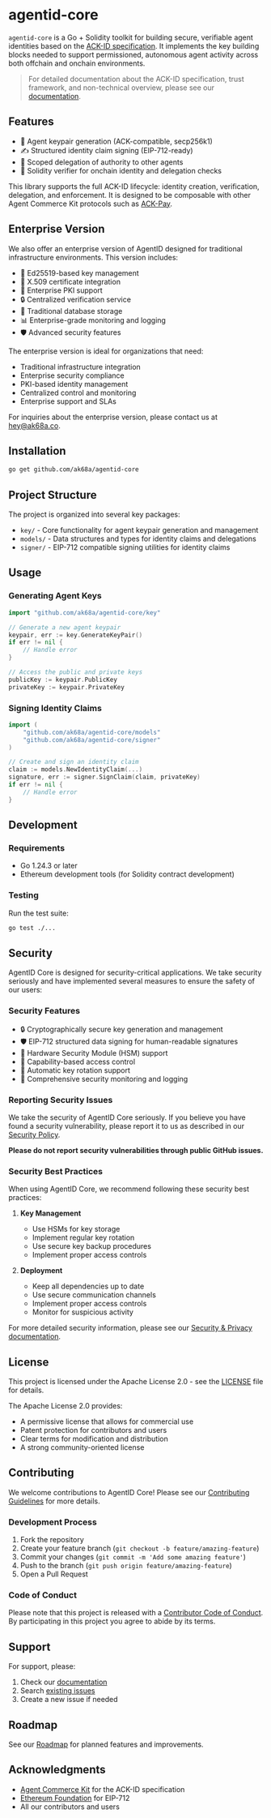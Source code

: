 # agentid-core

`agentid-core` is a Go + Solidity toolkit for building secure, verifiable agent identities based on the [ACK-ID specification](https://www.agentcommercekit.com/ack-id/introduction). It implements the key building blocks needed to support permissioned, autonomous agent activity across both offchain and onchain environments.

> For detailed documentation about the ACK-ID specification, trust framework, and non-technical overview, please see our [documentation](./docs/README.md).

## Features

- 🔐 Agent keypair generation (ACK-compatible, secp256k1)
- ✍️ Structured identity claim signing (EIP-712-ready)
- 🧾 Scoped delegation of authority to other agents
- 🧠 Solidity verifier for onchain identity and delegation checks

This library supports the full ACK-ID lifecycle: identity creation, verification, delegation, and enforcement. It is designed to be composable with other Agent Commerce Kit protocols such as [ACK-Pay](https://www.agentcommercekit.com/ack-pay/introduction).

## Enterprise Version

We also offer an enterprise version of AgentID designed for traditional infrastructure environments. This version includes:

- 🔐 Ed25519-based key management
- 📜 X.509 certificate integration
- 🏢 Enterprise PKI support
- 🔒 Centralized verification service
- 💾 Traditional database storage
- 📊 Enterprise-grade monitoring and logging
- 🛡️ Advanced security features

The enterprise version is ideal for organizations that need:
- Traditional infrastructure integration
- Enterprise security compliance
- PKI-based identity management
- Centralized control and monitoring
- Enterprise support and SLAs

For inquiries about the enterprise version, please contact us at [hey@ak68a.co](mailto:hey@ak68a.co).

## Installation

```bash
go get github.com/ak68a/agentid-core
```

## Project Structure

The project is organized into several key packages:

- `key/` - Core functionality for agent keypair generation and management
- `models/` - Data structures and types for identity claims and delegations
- `signer/` - EIP-712 compatible signing utilities for identity claims

## Usage

### Generating Agent Keys

```go
import "github.com/ak68a/agentid-core/key"

// Generate a new agent keypair
keypair, err := key.GenerateKeyPair()
if err != nil {
    // Handle error
}

// Access the public and private keys
publicKey := keypair.PublicKey
privateKey := keypair.PrivateKey
```

### Signing Identity Claims

```go
import (
    "github.com/ak68a/agentid-core/models"
    "github.com/ak68a/agentid-core/signer"
)

// Create and sign an identity claim
claim := models.NewIdentityClaim(...)
signature, err := signer.SignClaim(claim, privateKey)
if err != nil {
    // Handle error
}
```

## Development

### Requirements

- Go 1.24.3 or later
- Ethereum development tools (for Solidity contract development)

### Testing

Run the test suite:

```bash
go test ./...
```

## Security

AgentID Core is designed for security-critical applications. We take security seriously and have implemented several measures to ensure the safety of our users:

### Security Features

- 🔒 Cryptographically secure key generation and management
- 🛡️ EIP-712 structured data signing for human-readable signatures
- 🔐 Hardware Security Module (HSM) support
- 🎯 Capability-based access control
- 🔄 Automatic key rotation support
- 🚨 Comprehensive security monitoring and logging

### Reporting Security Issues

We take the security of AgentID Core seriously. If you believe you have found a security vulnerability, please report it to us as described in our [Security Policy](./SECURITY.md).

**Please do not report security vulnerabilities through public GitHub issues.**

### Security Best Practices

When using AgentID Core, we recommend following these security best practices:

1. **Key Management**
   - Use HSMs for key storage
   - Implement regular key rotation
   - Use secure key backup procedures
   - Implement proper access controls

2. **Deployment**
   - Keep all dependencies up to date
   - Use secure communication channels
   - Implement proper access controls
   - Monitor for suspicious activity

For more detailed security information, please see our [Security & Privacy documentation](./docs/security-privacy.md).

## License

This project is licensed under the Apache License 2.0 - see the [LICENSE](./LICENSE) file for details.

The Apache License 2.0 provides:
- A permissive license that allows for commercial use
- Patent protection for contributors and users
- Clear terms for modification and distribution
- A strong community-oriented license

## Contributing

We welcome contributions to AgentID Core! Please see our [Contributing Guidelines](./CONTRIBUTING.md) for more details.

### Development Process

1. Fork the repository
2. Create your feature branch (`git checkout -b feature/amazing-feature`)
3. Commit your changes (`git commit -m 'Add some amazing feature'`)
4. Push to the branch (`git push origin feature/amazing-feature`)
5. Open a Pull Request

### Code of Conduct

Please note that this project is released with a [Contributor Code of Conduct](./CODE_OF_CONDUCT.md). By participating in this project you agree to abide by its terms.

## Support

For support, please:
1. Check our [documentation](./docs/README.md)
2. Search [existing issues](https://github.com/ak68a/agentid-core/issues)
3. Create a new issue if needed

## Roadmap

See our [Roadmap](./docs/ROADMAP.md) for planned features and improvements.

## Acknowledgments

- [Agent Commerce Kit](https://www.agentcommercekit.com) for the ACK-ID specification
- [Ethereum Foundation](https://ethereum.org) for EIP-712
- All our contributors and users
